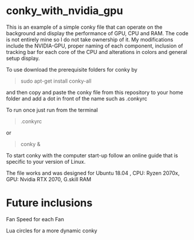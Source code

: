# conky_with_nvidia_gpu
This is an example of a simple conky file that can operate on the background and display the performance of GPU, CPU and RAM. The code is not entirely mine so I do not take ownership of it. My modifications include the NVIDIA-GPU, proper naming of each component, inclusion of tracking bar for each core of the CPU and alterations in colors and general setup display. 

To use download the prerequisite folders for conky by 

> sudo apt-get install conky-all

and then copy and paste the conky file from this repository to your home folder and add a dot in front of the name such as .conkyrc

To run once just run from the terminal

> .conkyrc

or 

> conky & 

To start conky with the computer start-up follow an online guide that is specific to your version of Linux. 

The file works and was designed for Ubuntu 18.04 , CPU: Ryzen 2070x, GPU: Nvidia RTX 2070, G.skill RAM

# Future inclusions

Fan Speed for each Fan

Lua circles for a more dynamic conky
 

